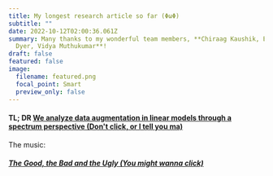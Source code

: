 ```yaml
---
title: My longest research article so far (ΦωΦ)
subtitle: ""
date: 2022-10-12T02:00:36.061Z
summary: M﻿any thanks to my wonderful team members, **Chiraag Kaushik, Eva L.
  Dyer, Vidya Muthukumar**!
draft: false
featured: false
image:
  filename: featured.png
  focal_point: Smart
  preview_only: false
---
```

#### T﻿L; DR [We analyze data augmentation in linear models through a spectrum perspective (Don't click, or I tell you ma)](https://arxiv.org/pdf/2210.05021.pdf)



T﻿he music:

#### *[The Good, the Bad and the Ugly (You might wanna click)](https://www.youtube.com/watch?v=enuOArEfqGo)*